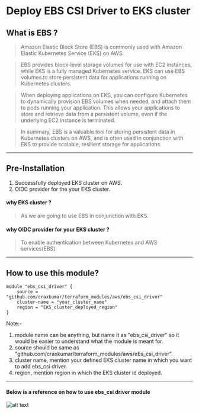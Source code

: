 # Deploy EBS CSI Driver to EKS cluster

## What is EBS ?

>Amazon Elastic Block Store (EBS) is commonly used with Amazon Elastic Kubernetes Service (EKS) on AWS.

>EBS provides block-level storage volumes for use with EC2 instances, 
while EKS is a fully managed Kubernetes service. EKS can use EBS volumes to store persistent data for applications running on Kubernetes clusters.

>When deploying applications on EKS, you can configure Kubernetes to dynamically provision EBS volumes when needed, and attach them to pods running your application. This allows your applications to store and retrieve data from a persistent volume, even if the underlying EC2 instance is terminated.

>In summary, EBS is a valuable tool for storing persistent data in Kubernetes clusters on AWS, and is often used in conjunction with EKS to provide scalable, resilient storage for applications.

---
## Pre-Installation
1. Successfully deployed EKS cluster on AWS.
2. OIDC provider for the your EKS cluster.

#### why EKS cluster ?
> As we are going to use EBS in conjunction with EKS.

#### why OIDC provider for your EKS cluster ?
> To enable authentication between Kubernetes and AWS services(EBS).

---
## How to use this module?
```
module "ebs_csi_driver" { 
    source = "github.com/craxkumar/terraform_modules/aws/ebs_csi_driver" 
    cluster-name = "your_cluster_name" 
    region = "EKS_cluster_deployed_region" 
}
```
Note:-

1. module name can be anything, but name it as "ebs_csi_driver" so it would be easier to understand what the module is meant for.
2. source should be same as "github.com/craxkumar/terraform_modules/aws/ebs_csi_driver".
3. cluster name, mention your defined EKS cluster name in which you want to add ebs_csi driver.
4. region, mention region in which the EKS cluster id deployed.
---
#### Below is a reference on how to use ebs_csi driver module

![alt text](https://i.imgur.com/l9WttoY.png)